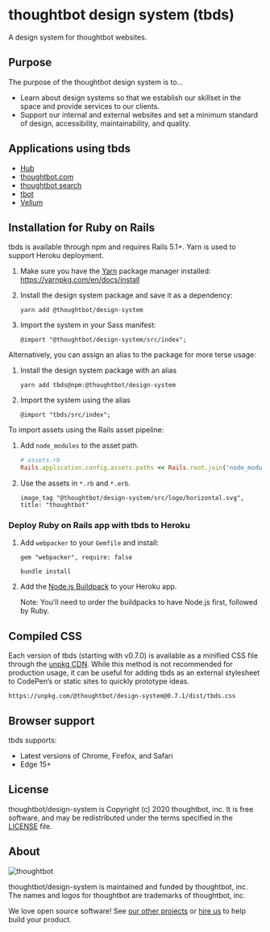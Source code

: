 # thoughtbot design system (tbds)

A design system for thoughtbot websites.

## Purpose

The purpose of the thoughtbot design system is to…

- Learn about design systems so that we establish our skillset in the space
  and provide services to our clients.
- Support our internal and external websites and set a minimum standard of
  design, accessibility, maintainability, and quality.

## Applications using tbds

- [Hub][hub]
- [thoughtbot.com][thoughtbot.com]
- [thoughtbot search][thoughtbot-search]
- [tbot][tbot]
- [Vellum][vellum]

[hub]: https://hub.thoughtbot.com/
[thoughtbot.com]: https://thoughtbot.com/
[thoughtbot-search]: https://search.thoughtbot.com/
[tbot]: https://tbot.io/
[vellum]: https://vellum.thoughtbot.com/

## Installation for Ruby on Rails

tbds is available through npm and requires Rails 5.1+. Yarn is used to support
Heroku deployment.

1. Make sure you have the [Yarn][yarn] package manager installed:
   https://yarnpkg.com/en/docs/install

1. Install the design system package and save it as a dependency:

    ```
    yarn add @thoughtbot/design-system
    ```

1. Import the system in your Sass manifest:

    ```
    @import "@thoughtbot/design-system/src/index";
    ```

[yarn]: https://yarnpkg.com/en/

Alternatively, you can assign an alias to the package for more terse usage:

1. Install the design system package with an alias

    ```
    yarn add tbds@npm:@thoughtbot/design-system
    ```

1. Import the system using the alias

    ```
    @import "tbds/src/index";
    ```

To import assets using the Rails asset pipeline:

1. Add `node_modules` to the asset path.

    ```ruby
    # assets.rb
    Rails.application.config.assets.paths << Rails.root.join('node_modules')
    ```

1. Use the assets in `*.rb` and `*.erb`.

    ```erb
    image_tag "@thoughtbot/design-system/src/logo/horizontal.svg", title: "thoughtbot"
    ```

### Deploy Ruby on Rails app with tbds to Heroku

1. Add `webpacker` to your `Gemfile` and install:

    ```
    gem "webpacker", require: false
    ```

    ```
    bundle install
    ```

1. Add the [Node.js Buildpack][nodejs-buildpack] to your Heroku app.

    Note: You'll need to order the buildpacks to have Node.js first, followed
    by Ruby.

[nodejs-buildpack]: https://elements.heroku.com/buildpacks/heroku/heroku-buildpack-nodejs

## Compiled CSS

Each version of tbds (starting with v0.7.0) is available as a minified CSS file
through the [unpkg CDN][unpkg]. While this method is not recommended for
production usage, it can be useful for adding tbds as an external stylesheet to
CodePen’s or static sites to quickly prototype ideas.

```
https://unpkg.com/@thoughtbot/design-system@0.7.1/dist/tbds.css
```

[unpkg]: https://unpkg.com/

## Browser support

tbds supports:

- Latest versions of Chrome, Firefox, and Safari
- Edge 15+

## License

thoughtbot/design-system is Copyright (c) 2020 thoughtbot, inc.
It is free software, and may be redistributed
under the terms specified in the [LICENSE] file.

[LICENSE]: /LICENSE.md

## About

![thoughtbot](https://thoughtbot.com/brand_assets/93:44.svg)

thoughtbot/design-system is maintained and funded by thoughtbot, inc.
The names and logos for thoughtbot are trademarks of thoughtbot, inc.

We love open source software!
See [our other projects][community]
or [hire us][hire] to help build your product.

[community]: https://thoughtbot.com/community?utm_source=github
[hire]: https://thoughtbot.com/hire-us?utm_source=github
